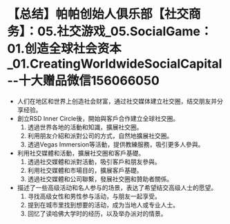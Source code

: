 # 【总结】帕帕创始人俱乐部【社交商务】：05.社交游戏_05.SocialGame：01.创造全球社会资本_01.CreatingWorldwideSocialCapital--十大赠品微信156066050

-   人们在地区和世界上创造社会财富，通过社交媒体建立社交圈，结交朋友并分享经验。
-   創立RSD Inner Circle後，開始與客戶合作建立全球社交圈。
    1.  透過世界各地的活動和知識，擴展社交圈。
    2.  利用朋友介紹和派對公司的方式，自然地擴展社交圈。
    3.  透過Vegas Immersion等活動，提供教練服務，吸引更多人參與。
-   利用社交媒體和活動，擴展社交圈和客戶基礎。
    1.  透過社交媒體和派對活動，吸引客戶和朋友參與。
    2.  利用社交媒體和市場目的，擴展客戶基礎。
    3.  透過社交媒體和公司聯繫，發展社交圈和贊助者關係。
-   描述了一些高级活动和名人参与的场景，表达了希望结交高级人士的愿望。
    1.  寻找高级女性和男性参与活动，与朋友一起享受。
    2.  提到在城市里找到想要的活动，成为当地人或专业人士。
    3.  回忆了读哈佛大学时的经历，以及举办派对的情景。